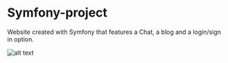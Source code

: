 # Symfony-project

Website created with Symfony that features a Chat, a blog and a login/sign in option.

![alt text](https://nsa40.casimages.com/img/2020/12/06/201206125921409952.png)

